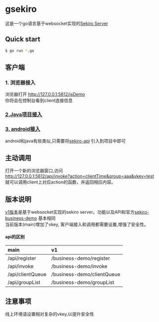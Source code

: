 # gsekiro

这是一个go语言基于websocket实现的[Sekiro Server](https://github.com/virjar/sekiro)


## Quick start
```bash
$ go run *.go
```


## 客户端
### 1. 浏览器接入
浏览器打开 http://127.0.0.1:5612/jsDemo  
你将会在控制台看到client连接信息  

### [2.Java项目接入](https://github.com/crazyxw/SekiroWebSocketDemo)

### [3. android接入](https://github.com/crazyxw/SekiroWebsocketClientApp)

android和java有些类似,只需要将[sekiro-api](https://github.com/crazyxw/SekiroWebSocketDemo/releases/tag/1.1.0) 引入到项目中即可

## 主动调用
打开一个新的浏览器窗口,访问  
http://127.0.0.1:5612/api/invoke?action=clientTime&group=aaa&vkey=test  
就可以调用client上对应action的函数，并返回相应内容。

## 版本说明
[v1版本]()是基于websocket实现的sekiro server。功能以及API和官方[sekiro-business-demo](https://github.com/virjar/sekiro) 基本相同  
当前版本(main)增加了vkey, 客户端接入和调用都需要设置,增强了安全性。

#### api的区别
main | v1
:------- | :-------
/api/register | /business-demo/register
/api/invoke | /business-demo/invoke
/api/clientQueue | /business-demo/clientQueue
/api/groupList | /business-demo/groupList

## 注意事项  
线上环境请设置相对复杂的vkey,以提升安全性
